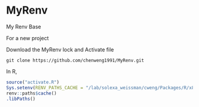 # MyRenv
My Renv Base

For a new project

Download the MyRenv lock and Activate file
```shell
git clone https://github.com/chenweng1991/MyRenv.git
```

In R,
```R
source("activate.R")
Sys.setenv(RENV_PATHS_CACHE = "/lab/solexa_weissman/cweng/Packages/R/x86_64-pc-linux-gnu-library/4.1-focal")   ## If in a new system, assign a path for cache
renv::paths$cache()
.libPaths()
```

